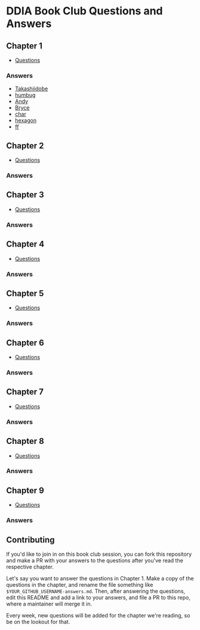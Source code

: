 # DDIA Book Club Questions and Answers

## Chapter 1

- [Questions](./ch1/questions.md)

### Answers

- [Takashiidobe](./ch1/takashiidobe-answers.md)
- [humbug](./ch1/humbug-answers.md)
- [Andy](./ch1/andy-answers.md)
- [Bryce](./ch1/bryce-answers.md)
- [char](./ch1/char-answers.md)
- [hexagon](./ch1/hexagon-answers.md)
- [ff](./ch1/ff-answers.md)

## Chapter 2

- [Questions](./ch2/questions.md)

### Answers

## Chapter 3

- [Questions](./ch3/questions.md)

### Answers

## Chapter 4

- [Questions](./ch4/questions.md)

### Answers

## Chapter 5

- [Questions](./ch5/questions.md)

### Answers

## Chapter 6

- [Questions](./ch6/questions.md)

### Answers

## Chapter 7

- [Questions](./ch7/questions.md)

### Answers

## Chapter 8

- [Questions](./ch8/questions.md)

### Answers

## Chapter 9

- [Questions](./ch9/questions.md)

### Answers

## Contributing

If you'd like to join in on this book club session, you can fork this
repository and make a PR with your answers to the questions after you've read the respective chapter.

Let's say you want to answer the questions in Chapter 1. Make a copy of
the questions in the chapter, and rename the file something like
`$YOUR_GITHUB_USERNAME-answers.md`. Then, after answering the questions,
edit this README and add a link to your answers, and file a PR to this
repo, where a maintainer will merge it in.

Every week, new questions will be added for the chapter we're reading,
so be on the lookout for that.

